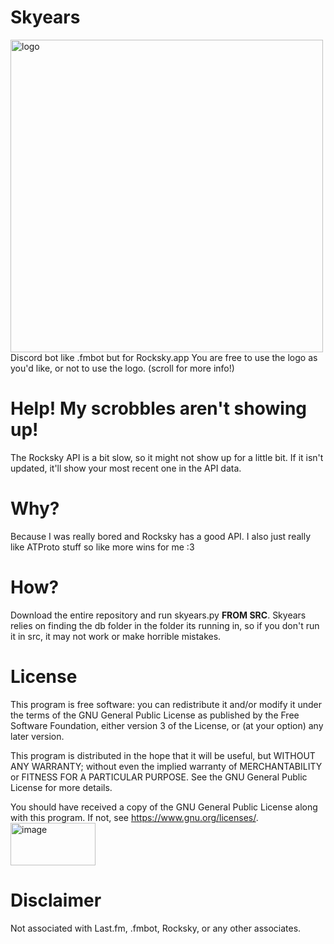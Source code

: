 # Skyears
<img width="500" height="500" alt="logo" src="https://github.com/user-attachments/assets/6791e7ae-92ac-4195-9c44-18dc5fe662b1" />
<br>
Discord bot like .fmbot but for Rocksky.app
You are free to use the logo as you'd like, or not to use the logo. (scroll for more info!)

# Help! My scrobbles aren't showing up!
The Rocksky API is a bit slow, so it might not show up for a little bit. If it isn't updated, it'll show your most recent one in the API data.
# Why?
Because I was really bored and Rocksky has a good API. I also just really like ATProto stuff so like more wins for me :3 
# How?
Download the entire repository and run skyears.py **FROM SRC**.
Skyears relies on finding the db folder in the folder its running in, so if you don't run it in src, it may not work or make horrible mistakes.
# License
This program is free software: you can redistribute it and/or modify it under the terms of the GNU General Public License as published by the Free Software Foundation, either version 3 of the License, or (at your option) any later version.

This program is distributed in the hope that it will be useful, but WITHOUT ANY WARRANTY; without even the implied warranty of MERCHANTABILITY or FITNESS FOR A PARTICULAR PURPOSE. See the GNU General Public License for more details.

You should have received a copy of the GNU General Public License along with this program. If not, see <https://www.gnu.org/licenses/>.
<br>
<img width="136" height="68" alt="image" src="https://github.com/user-attachments/assets/7dd557fc-6513-413f-b51e-749b01ccf0ce" />
# Disclaimer
Not associated with Last.fm, .fmbot, Rocksky, or any other associates.
